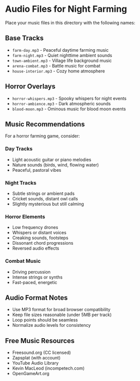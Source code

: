 # Audio Files for Night Farming

Place your music files in this directory with the following names:

## Base Tracks
- `farm-day.mp3` - Peaceful daytime farming music
- `farm-night.mp3` - Quiet nighttime ambient sounds
- `town-ambient.mp3` - Village life background music
- `arena-combat.mp3` - Battle music for combat
- `house-interior.mp3` - Cozy home atmosphere

## Horror Overlays
- `horror-whispers.mp3` - Spooky whispers for night events
- `horror-ambience.mp3` - Dark atmospheric sounds
- `blood-moon.mp3` - Ominous music for blood moon events

## Music Recommendations

For a horror farming game, consider:

### Day Tracks
- Light acoustic guitar or piano melodies
- Nature sounds (birds, wind, flowing water)
- Peaceful, pastoral vibes

### Night Tracks
- Subtle strings or ambient pads
- Cricket sounds, distant owl calls
- Slightly mysterious but still calming

### Horror Elements
- Low frequency drones
- Whispers or distant voices
- Creaking sounds, footsteps
- Dissonant chord progressions
- Reversed audio effects

### Combat Music
- Driving percussion
- Intense strings or synths
- Fast-paced, energetic

## Audio Format Notes
- Use MP3 format for broad browser compatibility
- Keep file sizes reasonable (under 5MB per track)
- Loop points should be seamless
- Normalize audio levels for consistency

## Free Music Resources
- Freesound.org (CC licensed)
- Zapsplat (with account)
- YouTube Audio Library
- Kevin MacLeod (incompetech.com)
- OpenGameArt.org